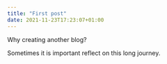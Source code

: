 ```yaml
---
title: "First post"
date: 2021-11-23T17:23:07+01:00
---
```


Why creating another blog? 

Sometimes it is important reflect on this long journey.
